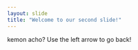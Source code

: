 ```yaml
---
layout: slide
title: "Welcome to our second slide!"
---
```

kemon acho?
Use the left arrow to go back!

